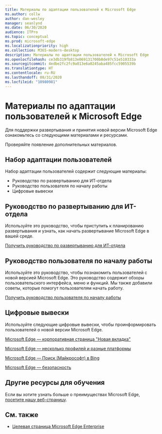 ```yaml
---
title: Материалы по адаптации пользователей к Microsoft Edge
ms.author: collw
author: dan-wesley
manager: seanlynd
ms.date: 06/30/2020
audience: ITPro
ms.topic: conceptual
ms.prod: microsoft-edge
ms.localizationpriority: high
ms.collection: M365-modern-desktop
description: Материалы по адаптации пользователей к Microsoft Edge
ms.openlocfilehash: ce3db319fb813e069131700b8de97c51e510333a
ms.sourcegitcommit: 4edbe2fc2fc9a013e6a0245aba485fcc5905539b
ms.translationtype: HT
ms.contentlocale: ru-RU
ms.lasthandoff: 08/31/2020
ms.locfileid: "10980981"
---
```

# Материалы по адаптации пользователей к Microsoft Edge

Для поддержки развертывания и принятия новой версии Microsoft Edge ознакомьтесь со следующими материалами и ресурсами.

Проверяйте появление дополнительных материалов.

## Набор адаптации пользователей

Набор адаптации пользователей содержит следующие материалы:

- Руководство по развертыванию для ИТ-отдела
- Руководство пользователя по началу работы
- Цифровые вывески

## Руководство по развертыванию для ИТ-отдела

Используйте это руководство, чтобы приступить к планированию развертывания и узнать, как начать развертывание Microsoft Edge в вашей среде.

[Получить руководство по развертыванию для ИТ-отдела](media/customer-adoption-not-md/commercial-deployment-guide-microsoft-edge.pdf)

## Руководство пользователя по началу работы

Используйте это руководство, чтобы познакомить пользователей с новой версией Microsoft Edge. Это руководство содержит обзоры пользовательского интерфейса, меню и функций. Мы также добавили советы, которые помогут пользователям начать работу.

[Получить руководство пользователя по началу работы](media/customer-adoption-not-md/microsoft-edge-how-to-get-started-user-guide.pdf)

## Цифровые вывески

Используйте следующие цифровые вывески, чтобы проинформировать пользователей о новой версии Microsoft Edge.

[Microsoft Edge — корпоративная страница "Новая вкладка"](media/customer-adoption-not-md/microsoft-edge-digital-signage-enterprise-new-tab-page.pdf)

[Microsoft Edge — несколько профилей и разные платформы](https://officedocs-cdn.azureedge.net/microsoft-edge-digital-signage-multiple-profiles-and-cross-platform.pdf)

[Microsoft Edge — Поиск (Майкрософт) в Bing](https://officedocs-cdn.azureedge.net/microsoft-edge-digital-signage-microsoft-search-in-bing.pdf)

[Microsoft Edge — безопасность](media/customer-adoption-not-md/microsoft-edge-digital-signage-security.pdf)

## Другие ресурсы для обучения

Если вы хотите узнать больше о преимуществах Microsoft Edge, [посетите нашу веб-страницу](https://www.microsoft.com/edge/business).

## См. также

- [Целевая страница Microsoft Edge Enterprise](https://aka.ms/EdgeEnterprise)
